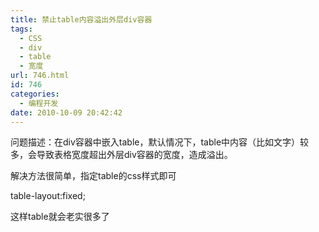 ```yaml
---
title: 禁止table内容溢出外层div容器
tags:
  - CSS
  - div
  - table
  - 宽度
url: 746.html
id: 746
categories:
  - 编程开发
date: 2010-10-09 20:42:42
---
```


问题描述：在div容器中嵌入table，默认情况下，table中内容（比如文字）较多，会导致表格宽度超出外层div容器的宽度，造成溢出。  

解决方法很简单，指定table的css样式即可  

table-layout:fixed;

这样table就会老实很多了